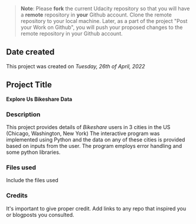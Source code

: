 >**Note**: Please **fork** the current Udacity repository so that you will have a **remote** repository in **your** Github account. Clone the remote repository to your local machine. Later, as a part of the project "Post your Work on Github", you will push your proposed changes to the remote repository in your Github account.

## Date created
This project was created on _Tuesday, 26th of April, 2022_

## Project Title
**Explore Us Bikeshare Data**

### Description
This project provides details of _Bikeshare_ users in 3 cities in the US (Chicago, Washington, New York)
The interactive program was implemented using Python and the data on any of these cities is provided based on inputs from the user.
The program employs error handling and some python libraries.

### Files used
Include the files used

### Credits
It's important to give proper credit. Add links to any repo that inspired you or blogposts you consulted.
